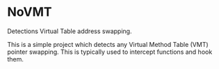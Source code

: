 # NoVMT
Detections Virtual Table address swapping.

This is a simple project which detects any Virtual Method Table (VMT) pointer swapping. This is typically used to intercept functions and hook them.
